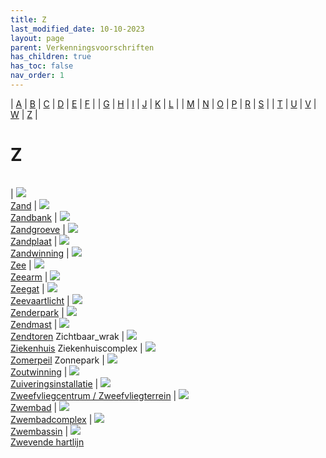 ```yaml
---
title: Z
last_modified_date: 10-10-2023
layout: page
parent: Verkenningsvoorschriften
has_children: true
has_toc: false
nav_order: 1
---
```


| [A](../A/A.html) | [B](../B/B.html) | [C](../C/C.html) | [D](../D/D.html) | [E](../E/E.html) | [F](../F/F.html) |
| [G](../G/G.html) | [H](../H/H.html) | [I](../I/I.html) | [J](../J/J.html) | [K](../K/K.html) | [L](../L/L.html) |
| [M](../M/M.html) | [N](../N/N.html) | [O](../O/O.html) | [P](../P/P.html) | [R](../R/R.html) | [S](../S/S.html) |
| [T](../T/T.html) | [U](../U/U.html) | [V](../V/V.html) | [W](../W/W.html) | [Z](../Z/Z.html) |

Z
=

|     |     |     |     |     |
| --- | --- | --- | --- | --- |

| [![](../W/Waterdeel/vv_0191_125x100.jpg)](Zand/Zand.html)<br>[Zand](Zand/Zand.html)
| [![](Zandbank/zandbank_125x100.bmp)](Zandbank/Zandbank.html)<br>[Zandbank](Zandbank/Zandbank.html)
| [![](Zandgroeve/Zandgroeve_125x100.bmp)](Zandgroeve/Zandgroeve.html)<br>[Zandgroeve](Zandgroeve/Zandgroeve.html)
| [![](Zandplaat/Zandplaat_125x100.bmp)](Zandplaat/Zandplaat.html)<br>[Zandplaat](Zandplaat/Zandplaat.html)
| [![](Zandwinning/vv_0316_125x100.jpg)](Zandwinning/Zandwinning.html)<br>[Zandwinning](Zandwinning/Zandwinning.html)
| [![](Zee/vv_0294_125x100.jpg)](Zee/Zee.html)<br>[Zee](Zee/Zee.html)
| [![](Zeearm/zeearm_125x100.bmp)](Zeearm/Zeearm.html)<br>[Zeearm](Zeearm/Zeearm.html)
| [![](../../images/foto-niet-beschikbaar.jpg)](Zeegat/Zeegat.html)<br>[Zeegat](Zeegat/Zeegat.html)
| [![](../../images/foto-niet-beschikbaar.jpg)](Zeevaartlicht/Zeevaartlicht.html)<br>[Zeevaartlicht](Zeevaartlicht/Zeevaartlicht.html)
| [![](../O/Obstakel/vv_0599_125x100.jpg)](Zenderpark/Zenderpark.html)<br>[Zenderpark](Zenderpark/Zenderpark.html)
| [![](Zendmast/vv_0338_125x100.jpg)](Zendmast/Zendmast.html)<br>[Zendmast](Zendmast/Zendmast.html)
| [![](../../images/foto-niet-beschikbaar.jpg)](Zendtoren/Zendtoren.html)<br>[Zendtoren](Zendtoren/Zendtoren.html)
Zichtbaar_wrak
| [![](../L/Luifel/vv_0174_125x100.jpg)](Ziekenhuis/Ziekenhuis.html)<br>[Ziekenhuis](Ziekenhuis/Ziekenhuis.html)
Ziekenhuiscomplex
| [![](../../images/foto-niet-beschikbaar.jpg)](Zomerpeil/Zomerpeil.html)<br>[Zomerpeil](Zomerpeil/Zomerpeil.html)
Zonnepark
| [![](../../images/foto-niet-beschikbaar.jpg)](Zoutwinning/Zoutwinning.html)<br>[Zoutwinning](Zoutwinning/Zoutwinning.html)
| [![](../../images/foto-niet-beschikbaar.jpg)](Zuiveringsinstallatie/Zuiveringsinstallatie.html)<br>[Zuiveringsinstallatie](Zuiveringsinstallatie/Zuiveringsinstallatie.html)
| [![](../../images/foto-niet-beschikbaar.jpg)](Zweefvliegcentrum_Zweefvliegterrein/Zweefvliegcentrum_Zweefvliegterrein.html)<br>[Zweefvliegcentrum / Zweefvliegterrein](Zweefvliegcentrum_Zweefvliegterrein/Zweefvliegcentrum_Zweefvliegterrein.html)
| [![](Zwembad/Zwembad_125x100.bmp)](Zwembad/Zwembad.html)<br>[Zwembad](Zwembad/Zwembad.html)
| [![](Zwembadcomplex/Zwembadcomplex_125x100.bmp)](Zwembadcomplex/Zwembadcomplex.html)<br>[Zwembadcomplex](Zwembadcomplex/Zwembadcomplex.html)
| [![](Zwembassin/Zwembassin_125x100.jpg)](Zwembassin/Zwembassin.html)<br>[Zwembassin](Zwembassin/Zwembassin.html)
| [![](../../images/foto-niet-beschikbaar.jpg)](Zwevende_hartlijn/Zwevende_hartlijn.html)<br>[Zwevende hartlijn](Zwevende_hartlijn/Zwevende_hartlijn.html)
